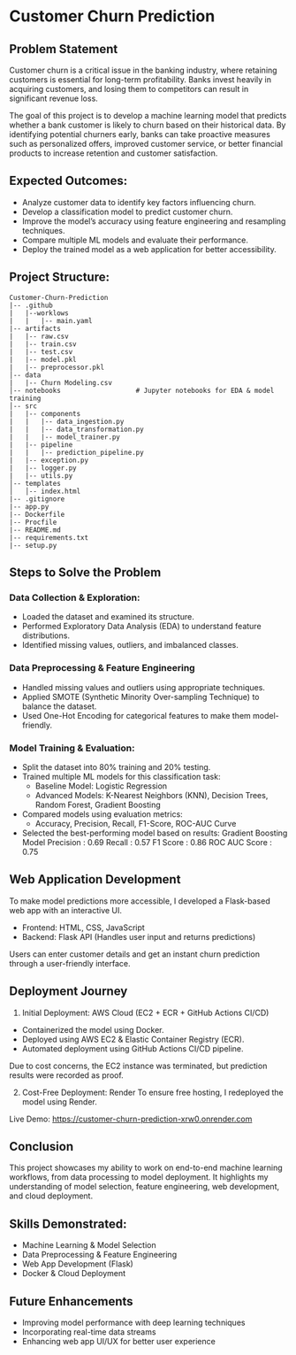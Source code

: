 # Customer Churn Prediction

## Problem Statement
Customer churn is a critical issue in the banking industry, where retaining customers is essential for long-term profitability. Banks invest heavily in acquiring customers, and losing them to competitors can result in significant revenue loss.

The goal of this project is to develop a machine learning model that predicts whether a bank customer is likely to churn based on their historical data. By identifying potential churners early, banks can take proactive measures such as personalized offers, improved customer service, or better financial products to increase retention and customer satisfaction.

## Expected Outcomes:
* Analyze customer data to identify key factors influencing churn.
* Develop a classification model to predict customer churn.
* Improve the model’s accuracy using feature engineering and resampling techniques.
* Compare multiple ML models and evaluate their performance.
* Deploy the trained model as a web application for better accessibility.

## Project Structure:
```
Customer-Churn-Prediction
|-- .github
|   |--worklows
|   |   |-- main.yaml
|-- artifacts
|   |-- raw.csv
|   |-- train.csv
|   |-- test.csv
|   |-- model.pkl
|   |-- preprocessor.pkl
│-- data
|   |-- Churn Modeling.csv      
│-- notebooks                   # Jupyter notebooks for EDA & model training
│-- src
|   |-- components
|   |   |-- data_ingestion.py
|   |   |-- data_transformation.py
|   |   |-- model_trainer.py
|   |-- pipeline
|   |   |-- prediction_pipeline.py
|   |-- exception.py
|   |-- logger.py
|   |-- utils.py
│-- templates                 
│   │-- index.html          
|-- .gitignore
|-- app.py
|-- Dockerfile
|-- Procfile
|-- README.md
|-- requirements.txt
|-- setup.py
```

## Steps to Solve the Problem
### Data Collection & Exploration: 
* Loaded the dataset and examined its structure.
* Performed Exploratory Data Analysis (EDA) to understand feature distributions.
* Identified missing values, outliers, and imbalanced classes.

### Data Preprocessing & Feature Engineering
* Handled missing values and outliers using appropriate techniques.
* Applied SMOTE (Synthetic Minority Over-sampling Technique) to balance the dataset.
* Used One-Hot Encoding for categorical features to make them model-friendly.


### Model Training & Evaluation:
* Split the dataset into 80% training and 20% testing.
* Trained multiple ML models for this classification task:
    * Baseline Model: Logistic Regression
    * Advanced Models: K-Nearest Neighbors (KNN), Decision Trees, Random Forest, Gradient Boosting
* Compared models using evaluation metrics:
    * Accuracy, Precision, Recall, F1-Score, ROC-AUC Curve
* Selected the best-performing model based on results: Gradient Boosting Model
  Precision : 0.69
  Recall : 0.57
  F1 Score : 0.86
  ROC AUC Score : 0.75
  

<!--### Why This Model?
 * After comparing different models, [Your Best Model] performed the best due to [reasons like better generalization, lower overfitting, etc.].
* This model provides actionable insights for businesses to proactively reduce customer churn. -->

## Web Application Development
To make model predictions more accessible, I developed a Flask-based web app with an interactive UI.
* Frontend: HTML, CSS, JavaScript
* Backend: Flask API (Handles user input and returns predictions)

Users can enter customer details and get an instant churn prediction through a user-friendly interface.

## Deployment Journey
1. Initial Deployment: AWS Cloud (EC2 + ECR + GitHub Actions CI/CD)
* Containerized the model using Docker.
* Deployed using AWS EC2 & Elastic Container Registry (ECR).
* Automated deployment using GitHub Actions CI/CD pipeline.

Due to cost concerns, the EC2 instance was terminated, but prediction results were recorded as proof.

2. Cost-Free Deployment: Render
To ensure free hosting, I redeployed the model using Render.

Live Demo: https://customer-churn-prediction-xrw0.onrender.com 

## Conclusion
This project showcases my ability to work on end-to-end machine learning workflows, from data processing to model deployment. It highlights my understanding of model selection, feature engineering, web development, and cloud deployment.

## Skills Demonstrated:
* Machine Learning & Model Selection
* Data Preprocessing & Feature Engineering
* Web App Development (Flask)
* Docker & Cloud Deployment

## Future Enhancements
* Improving model performance with deep learning techniques
* Incorporating real-time data streams
* Enhancing web app UI/UX for better user experience






